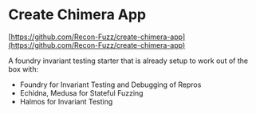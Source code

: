 # Create Chimera App

[https://github.com/Recon-Fuzz/create-chimera-app](https://github.com/Recon-Fuzz/create-chimera-app)

A foundry invariant testing starter that is already setup to work out of the box with:
- Foundry for Invariant Testing and Debugging of Repros
- Echidna, Medusa for Stateful Fuzzing
- Halmos for Invariant Testing